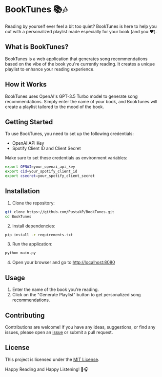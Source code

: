 # BookTunes 📚🎶

Reading by yourself ever feel a bit too quiet? BookTunes is here to help you out with a personalized playlist made especially for your book (and you ❤️).

## What is BookTunes?

BookTunes is a web application that generates song recommendations based on the vibe of the book you're currently reading. It creates a unique playlist to enhance your reading experience.

## How it Works

BookTunes uses OpenAI's GPT-3.5 Turbo model to generate song recommendations. Simply enter the name of your book, and BookTunes will create a playlist tailored to the mood of the book.

## Getting Started

To use BookTunes, you need to set up the following credentials:

- OpenAI API Key
- Spotify Client ID and Client Secret

Make sure to set these credentials as environment variables:
```bash
export OPNAI=your_openai_api_key
export cid=your_spotify_client_id
export csecret=your_spotify_client_secret
```

## Installation

1. Clone the repository:

```bash
git clone https://github.com/PustakP/BookTunes.git
cd BookTunes
```

2. Install dependencies:

```bash
pip install -r requirements.txt
```

3. Run the application:

```bash
python main.py
```

4. Open your browser and go to [http://localhost:8080](http://localhost:8080)

## Usage

1. Enter the name of the book you're reading.
2. Click on the "Generate Playlist" button to get personalized song recommendations.

## Contributing

Contributions are welcome! If you have any ideas, suggestions, or find any issues, please open an [issue](https://github.com/your-username/BookTunes/issues) or submit a pull request.

## License

This project is licensed under the [MIT License](LICENSE).

Happy Reading and Happy Listening! 📖🎧
